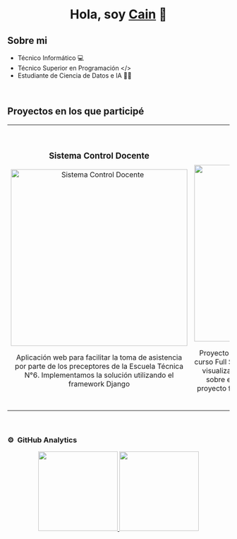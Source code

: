 <div align="center">
<h1 align="center">Hola, soy <a href="https://aristi.dev">Cain</a> 🫡</h1>
</div>
<!-- <img alt="una portada" src=""> -->

## Sobre mi

- Técnico Informático 💻 
- Técnico Superior en Programación </>
- Estudiante de Ciencia de Datos e IA 👨‍🎓
<br>

## Proyectos en los que participé
<table>
<tr>
<td width="50%">
<h3 align="center">Sistema Control Docente</h3>
<div align="center">
<a href="https://github.com/MercurialCarp28/SCD.git" target="_blank"><img src="" width="400" alt="Sistema Control Docente"></a>
<p>Aplicación web para facilitar la toma de asistencia por parte de los preceptores de la Escuela Técnica N°6. Implementamos la solución utilizando el framework Django</p>
</div>
                                                                                      
</td>

<td width="50%">
<br>
<h3 align="center">Delicrave</h3>
<div align="center">                                       
<a href="https://github.com/mveez/Delicrave.back.git" target="_blank"><img src="" width="400" alt="Delicrave"></a>
<br>
</p>Proyecto de pastelería ficticia desarrollado para el curso Full Stack Python de Codo a Codo 4.0. Permite visualizar productos, realizar operaciones CRUD sobre ellos e incluye un carrito de compras. El proyecto fue implementado utilizando el framework Django.</p>
</div>                                                             
</table>                                                                                 
</div>
<br>

### ⚙️ &nbsp;GitHub Analytics

<p align="center">
<a href="https://github.com/DarkLin02">
  <img height="180em" src="https://github-readme-stats-eight-theta.vercel.app/api?username=DarkLin02&show_icons=true&theme=algolia&include_all_commits=true&count_private=true"/>
  <img height="180em" src="https://github-readme-stats-eight-theta.vercel.app/api/top-langs/?username=DarkLin02&layout=compact&langs_count=8&theme=algolia"/>
</a>
</p>
